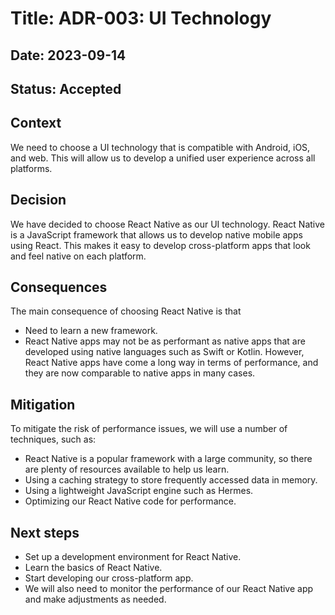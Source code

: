 # Title: ADR-003: UI Technology
## Date: 2023-09-14
## Status: Accepted

## Context
We need to choose a UI technology that is compatible with Android, iOS, and web. This will allow us to develop a unified user experience across all platforms.

## Decision
We have decided to choose React Native as our UI technology. React Native is a JavaScript framework that allows us to develop native mobile apps using React. This makes it easy to develop cross-platform apps that look and feel native on each platform.
## Consequences
The main consequence of choosing React Native is that 
* Need to learn a new framework. 
* React Native apps may not be as performant as native apps that are developed using native languages such as Swift or Kotlin.
  However, React Native apps have come a long way in terms of performance, and they are now comparable to native apps in many cases.

## Mitigation
To mitigate the risk of performance issues, we will use a number of techniques, such as:
* React Native is a popular framework with a large community, so there are plenty of resources available to help us learn.
* Using a caching strategy to store frequently accessed data in memory.
* Using a lightweight JavaScript engine such as Hermes.
* Optimizing our React Native code for performance.

## Next steps
* Set up a development environment for React Native.
* Learn the basics of React Native.
* Start developing our cross-platform app.
* We will also need to monitor the performance of our React Native app and make adjustments as needed.
